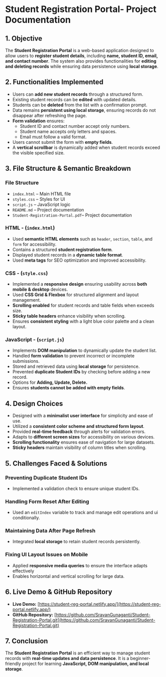 # **Student Registration Portal- Project Documentation**

## **1\. Objective**

The **Student Registration Portal** is a web-based application designed to allow users to **register student details**, including **name, student ID, email, and contact number**. The system also provides functionalities for **editing and deleting records** while ensuring data persistence using **local storage**.

## **2\. Functionalities Implemented**

* Users can **add new student records** through a structured form.  
* Existing student records can be **edited** with updated details.  
* Students can be **deleted** from the list with a confirmation prompt.  
* Data remains **persistent using local storage**, ensuring records do not disappear after refreshing the page.  
* **Form validation** ensures:  
  * Student ID and contact number accept only numbers.  
  * Student name accepts only letters and spaces.  
  * Email must follow a valid format.  
* Users cannot submit the form with **empty fields**.  
* A **vertical scrollbar** is dynamically added when student records exceed the visible specified size.

## **3\. File Structure & Semantic Breakdown**

### **File Structure**

* `index.html` – Main HTML file  
* `styles.css` – Styles for UI  
* `script.js` – JavaScript logic  
* `README.md` – Project documentation  
* `Student-Registration-Portal.pdf`– Project documentation

### **HTML \- (`index.html`)**

* Used **semantic HTML elements** such as `header`, `section`, `table`, and `form` for accessibility.  
* Contains a structured **student registration form**.  
* Displayed student records in a **dynamic table format**.  
* Used **meta tags** for SEO optimization and improved accessibility.

### **CSS \- (`style.css`)**

* Implemented a **responsive design** ensuring usability across **both mobile & desktop** devices.  
* Used **CSS Grid & Flexbox** for structured alignment and layout management.  
* **Scrolling enabled** for student records and table fields when exceeds size.  
* **Sticky table headers** enhance visibility when scrolling.  
* Ensures **consistent styling** with a light blue color palette and a clean layout.

### **JavaScript \- (`script.js`)**

* Implements **DOM manipulation** to dynamically update the student list.  
* Handled **form validation** to prevent incorrect or incomplete submissions.  
* Stored and retrieved data using **local storage** for persistence.  
* Prevented **duplicate Student IDs** by checking before adding a new record.  
* Options for **Adding, Update, Delete.**  
* Ensures **students cannot be added with empty fields**.

## **4\. Design Choices**

* Designed with a **minimalist user interface** for simplicity and ease of use.  
* Utilized a **consistent color scheme and structured form layout**.  
* Provided **real-time feedback** through alerts for validation errors.  
* Adapts to **different screen sizes** for accessibility on various devices.  
* **Scrolling functionality** ensures ease of navigation for large datasets.  
* **Sticky headers** maintain visibility of column titles when scrolling.

## **5\. Challenges Faced & Solutions**

### **Preventing Duplicate Student IDs**

* Implemented a validation check to ensure unique student IDs.

### **Handling Form Reset After Editing**

* Used an `editIndex` variable to track and manage edit operations and ui conditionally.

### **Maintaining Data After Page Refresh**

* Integrated **local storage** to retain student records persistently.

### **Fixing UI Layout Issues on Mobile**

* Applied **responsive media queries** to ensure the interface adapts effectively   
* Enables horizontal and vertical scrolling for large data.

## **6\. Live Demo & GitHub Repository**

* **Live Demo:** [https://student-reg-portal.netlify.app/](https://student-reg-portal.netlify.app/)  
* **GitHub Repository:** [https://github.com/SravanGunaganti/Student-Registration-Portal.git](https://github.com/SravanGunaganti/Student-Registration-Portal.git)

## **7\. Conclusion**

The **Student Registration Portal** is an efficient way to manage student records with **real-time updates and data persistence**. It is a beginner-friendly project for learning **JavaScript, DOM manipulation, and local storage**.

